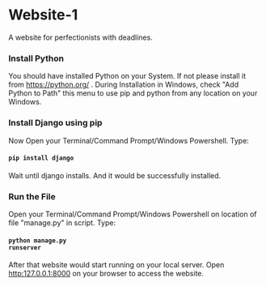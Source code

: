 # Website-1
A website for perfectionists with deadlines.
### Install Python
You should have installed Python on your System. If not please install it from https://python.org/ .
During Installation in Windows, check "Add Python to Path" this menu to use pip and python from any location on your Windows.
### Install Django using pip
Now Open your Terminal/Command Prompt/Windows Powershell. Type:
#### <code>pip install django</code>
Wait until django installs. And it would be successfully installed.
### Run the File
Open your Terminal/Command Prompt/Windows Powershell on location of file "manage.py" in script. Type:
#### <code>python manage.py runserver</code>
After that website would start running on your local server. Open <a href="http:127.0.0.1:8000">http:127.0.0.1:8000</a> on your browser to access the website.

